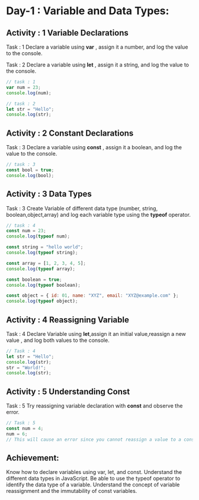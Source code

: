 # Day-1 : Variable and Data Types:

## Activity : 1 Variable Declarations

Task : 1 Declare a variable using **var** , assign it a number, and log the value to the console.

Task : 2 Declare a variable using **let** , assign it a string, and log the value to the console.

```javascript
// task : 1
var num = 23;
console.log(num);

// task : 2
let str = "Hello";
console.log(str);
```

## Activity : 2 Constant Declarations

Task : 3 Declare a variable using **const** , assign it a boolean, and log the value to the console.

```javascript
// task : 3
const bool = true;
console.log(bool);
```

## Activity : 3 Data Types

Task : 3 Create Variable of different data type (number, string, boolean,object,array) and log each variable type using the **typeof** operator.

```javascript
// task : 4
const num = 23;
console.log(typeof num);

const string = "hello world";
console.log(typeof string);

const array = [1, 2, 3, 4, 5];
console.log(typeof array);

const boolean = true;
console.log(typeof boolean);

const object = { id: 01, name: "XYZ", email: "XYZ@example.com" };
console.log(typeof object);
```

## Activity : 4 Reassigning Variable

Task : 4 Declare Variable using **let**,assign it an initial value,reassign a new value , and log both values to the console.

```javascript
// Task : 4
let str = "Hello";
console.log(str);
str = "World!";
console.log(str);
```

## Activity : 5 Understanding Const

Task : 5 Try reassigning variable declaration with **const** and observe the error.

```javascript
// Task : 5
const num = 4;
num = 6;
// This will cause an error since you cannot reassign a value to a constant variable.
```

## Achievement:

Know how to declare variables using var, let, and const.
Understand the different data types in JavaScript.
Be able to use the typeof operator to identify the data type of a variable.
Understand the concept of variable reassignment and the immutability of const variables.
